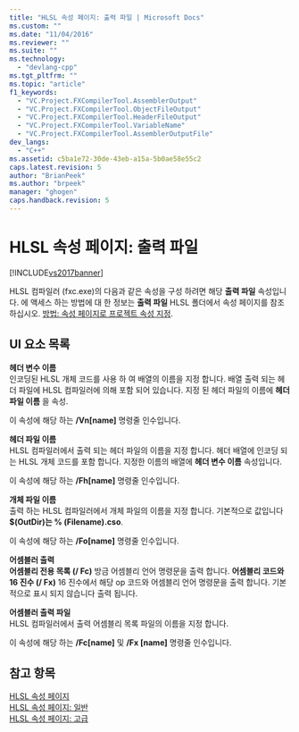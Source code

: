 ```yaml
---
title: "HLSL 속성 페이지: 출력 파일 | Microsoft Docs"
ms.custom: ""
ms.date: "11/04/2016"
ms.reviewer: ""
ms.suite: ""
ms.technology: 
  - "devlang-cpp"
ms.tgt_pltfrm: ""
ms.topic: "article"
f1_keywords: 
  - "VC.Project.FXCompilerTool.AssemblerOutput"
  - "VC.Project.FXCompilerTool.ObjectFileOutput"
  - "VC.Project.FXCompilerTool.HeaderFileOutput"
  - "VC.Project.FXCompilerTool.VariableName"
  - "VC.Project.FXCompilerTool.AssemblerOutputFile"
dev_langs: 
  - "C++"
ms.assetid: c5ba1e72-30de-43eb-a15a-5b0ae58e55c2
caps.latest.revision: 5
author: "BrianPeek"
ms.author: "brpeek"
manager: "ghogen"
caps.handback.revision: 5
---
```

# HLSL 속성 페이지: 출력 파일
[!INCLUDE[vs2017banner](../assembler/inline/includes/vs2017banner.md)]

HLSL 컴파일러 \(fxc.exe\)의 다음과 같은 속성을 구성 하려면 해당  **출력 파일** 속성입니다.  에 액세스 하는 방법에 대 한 정보는  **출력 파일** HLSL 폴더에서 속성 페이지를 참조 하십시오. [방법: 속성 페이지로 프로젝트 속성 지정](../misc/how-to-specify-project-properties-with-property-pages.md).  
  
## UI 요소 목록  
 **헤더 변수 이름**  
 인코딩된 HLSL 개체 코드를 사용 하 여 배열의 이름을 지정 합니다.  배열 출력 되는 헤더 파일에 HLSL 컴파일러에 의해 포함 되어 있습니다.  지정 된 헤더 파일의 이름에  **헤더 파일 이름** 을 속성.  
  
 이 속성에 해당 하는 **\/Vn\[name\]** 명령줄 인수입니다.  
  
 **헤더 파일 이름**  
 HLSL 컴파일러에서 출력 되는 헤더 파일의 이름을 지정 합니다.  헤더 배열에 인코딩 되는 HLSL 개체 코드를 포함 합니다.  지정한 이름의 배열에  **헤더 변수 이름** 속성입니다.  
  
 이 속성에 해당 하는 **\/Fh\[name\]** 명령줄 인수입니다.  
  
 **개체 파일 이름**  
 출력 하는 HLSL 컴파일러에서 개체 파일의 이름을 지정 합니다.  기본적으로 값입니다  **$\(OutDir\)는 % \(Filename\).cso**.  
  
 이 속성에 해당 하는 **\/Fo\[name\]** 명령줄 인수입니다.  
  
 **어셈블러 출력**  
 **어셈블리 전용 목록 \(\/ Fc\)** 방금 어셈블리 언어 명령문을 출력 합니다.  **어셈블리 코드와 16 진수 \(\/ Fx\)** 16 진수에서 해당 op 코드와 어셈블리 언어 명령문을 출력 합니다.  기본적으로 표시 되지 않습니다 출력 됩니다.  
  
 **어셈블러 출력 파일**  
 HLSL 컴파일러에서 출력 어셈블리 목록 파일의 이름을 지정 합니다.  
  
 이 속성에 해당 하는 **\/Fc\[name\]** 및 **\/Fx \[name\]** 명령줄 인수입니다.  
  
## 참고 항목  
 [HLSL 속성 페이지](../ide/hlsl-property-pages.md)   
 [HLSL 속성 페이지: 일반](../ide/hlsl-property-pages-general.md)   
 [HLSL 속성 페이지: 고급](../ide/hlsl-property-pages-advanced.md)